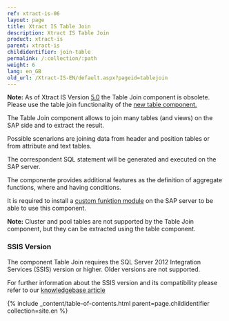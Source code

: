 ```yaml
---
ref: xtract-is-06
layout: page
title: Xtract IS Table Join
description: Xtract IS Table Join
product: xtract-is
parent: xtract-is
childidentifier: join-table
permalink: /:collection/:path
weight: 6
lang: en_GB
old_url: /Xtract-IS-EN/default.aspx?pageid=tablejoin
---
```


<div class="alert alert-info">
  <i class="fas fa-info-circle"></i>
  <strong>Note:</strong> As of Xtract IS Version <a href="https://kb.theobald-software.com/release-notes/XtractIS-5.0.0.html" class="alert-link">5.0</a> the Table Join component is obsolete. Please use the table join functionality of the <a href="./xtract-is-table" class="alert-link">new table component.</a>
</div>


The Table Join component allows to join many tables (and views) on the SAP side and to extract the result.  

Possible scenarions are joining data from header and position tables or from attribute and text tables. 
 
The correspondent SQL statement will be generated and executed on the SAP server.  

The componente provides additional features as the definition of aggregate functions, where and having conditions. 

It is required to install a [custom funktion module](https://kb.theobald-software.com/sap/installation-of-the-function-module-z_xtract_is_table_join) on the SAP server to be able to use this component.  

<div class="alert alert-info">
  <i class="fas fa-info-circle"></i>
  <strong>Note:</strong> Cluster and pool tables are not supported by the Table Join component, but they can be extracted using the table component. 
</div>

### SSIS Version

The component Table Join requires the SQL Server 2012 Integration Services (SSIS) version or higher. Older versions are not supported.

For further information about the SSIS version and its compatibility please refer to our [knowledgebase article](https://kb.theobald-software.com/xtract-is/list-of-the-ssisvs-versions-supported-by-xtract-is)

{% include _content/table-of-contents.html parent=page.childidentifier collection=site.en %}